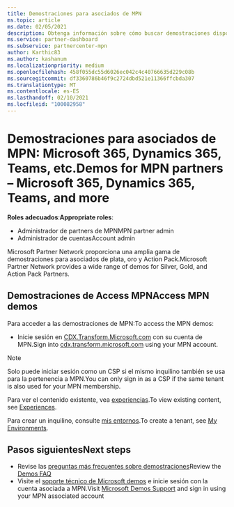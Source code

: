 ```yaml
---
title: Demostraciones para asociados de MPN
ms.topic: article
ms.date: 02/05/2021
description: Obtenga información sobre cómo buscar demostraciones disponibles para asociados de MPN Silver, Gold y Action Pack.
ms.service: partner-dashboard
ms.subservice: partnercenter-mpn
author: Karthic83
ms.author: kashanum
ms.localizationpriority: medium
ms.openlocfilehash: 458f055dc55d6026ec042c4c40766635d229c08b
ms.sourcegitcommit: df3360786b46f9c2724dbd521e11366ffcbda307
ms.translationtype: MT
ms.contentlocale: es-ES
ms.lasthandoff: 02/10/2021
ms.locfileid: "100082958"
---
```

# <a name="demos-for-mpn-partners--microsoft-365-dynamics-365-teams-and-more"></a><span data-ttu-id="016f9-103">Demostraciones para asociados de MPN: Microsoft 365, Dynamics 365, Teams, etc.</span><span class="sxs-lookup"><span data-stu-id="016f9-103">Demos for MPN partners – Microsoft 365, Dynamics 365, Teams, and more</span></span>

<span data-ttu-id="016f9-104">**Roles adecuados**:</span><span class="sxs-lookup"><span data-stu-id="016f9-104">**Appropriate roles**:</span></span>

- <span data-ttu-id="016f9-105">Administrador de partners de MPN</span><span class="sxs-lookup"><span data-stu-id="016f9-105">MPN partner admin</span></span>
- <span data-ttu-id="016f9-106">Administrador de cuentas</span><span class="sxs-lookup"><span data-stu-id="016f9-106">Account admin</span></span>

<span data-ttu-id="016f9-107">Microsoft Partner Network proporciona una amplia gama de demostraciones para asociados de plata, oro y Action Pack.</span><span class="sxs-lookup"><span data-stu-id="016f9-107">Microsoft Partner Network provides a wide range of demos for Silver, Gold, and Action Pack Partners.</span></span>

## <a name="access-mpn-demos"></a><span data-ttu-id="016f9-108">Demostraciones de Access MPN</span><span class="sxs-lookup"><span data-stu-id="016f9-108">Access MPN demos</span></span>

<span data-ttu-id="016f9-109">Para acceder a las demostraciones de MPN:</span><span class="sxs-lookup"><span data-stu-id="016f9-109">To access the MPN demos:</span></span>

- <span data-ttu-id="016f9-110">Inicie sesión en [CDX.Transform.Microsoft.com](https://cdx.transform.microsoft.com/) con su cuenta de MPN.</span><span class="sxs-lookup"><span data-stu-id="016f9-110">Sign into [cdx.transform.microsoft.com](https://cdx.transform.microsoft.com/) using your MPN account.</span></span>

>[!NOTE]
><span data-ttu-id="016f9-111">Solo puede iniciar sesión como un CSP si el mismo inquilino también se usa para la pertenencia a MPN.</span><span class="sxs-lookup"><span data-stu-id="016f9-111">You can only sign in as a CSP if the same tenant is also used for your MPN membership.</span></span>

<span data-ttu-id="016f9-112">Para ver el contenido existente, vea [experiencias](https://cdx.transform.microsoft.com/experiences).</span><span class="sxs-lookup"><span data-stu-id="016f9-112">To view existing content, see [Experiences](https://cdx.transform.microsoft.com/experiences).</span></span>

<span data-ttu-id="016f9-113">Para crear un inquilino, consulte [mis entornos](https://cdx.transform.microsoft.com/my-tenants).</span><span class="sxs-lookup"><span data-stu-id="016f9-113">To create a tenant, see [My Environments](https://cdx.transform.microsoft.com/my-tenants).</span></span>

## <a name="next-steps"></a><span data-ttu-id="016f9-114">Pasos siguientes</span><span class="sxs-lookup"><span data-stu-id="016f9-114">Next steps</span></span>

- <span data-ttu-id="016f9-115">Revise las [preguntas más frecuentes sobre demostraciones](https://cdx.transform.microsoft.com/help/faq)</span><span class="sxs-lookup"><span data-stu-id="016f9-115">Review the [Demos FAQ](https://cdx.transform.microsoft.com/help/faq)</span></span>
- <span data-ttu-id="016f9-116">Visite el [soporte técnico de Microsoft demos](https://cdx.transform.microsoft.com/submit-request) e inicie sesión con la cuenta asociada a MPN.</span><span class="sxs-lookup"><span data-stu-id="016f9-116">Visit [Microsoft Demos Support](https://cdx.transform.microsoft.com/submit-request) and sign in using your MPN associated account</span></span>
